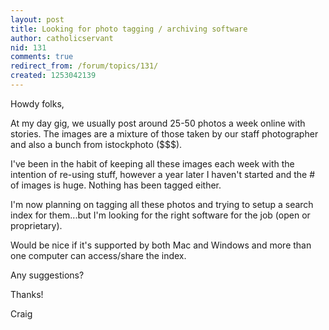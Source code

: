 ```yaml
---
layout: post
title: Looking for photo tagging / archiving software
author: catholicservant
nid: 131
comments: true
redirect_from: /forum/topics/131/
created: 1253042139
---
```

<p>Howdy folks,</p>
<p>At my day gig, we usually post around 25-50 photos a week online with stories. The images are a mixture of those taken by our staff photographer and also a bunch from istockphoto ($$$).</p>
<p>I've been in the habit of keeping all these images each week with the intention of re-using stuff, however a year later I&nbsp;haven't started and the # of images is huge. Nothing has been tagged either.</p>
<p>I'm now planning on tagging all these photos and trying to setup a search index for them...but I'm looking for the right software for the job (open or proprietary).</p>
<p>Would be nice if it's supported by both Mac and Windows and more than one computer can access/share the index.</p>
<p>Any suggestions?</p>
<p>Thanks!</p>
<p>Craig</p>
